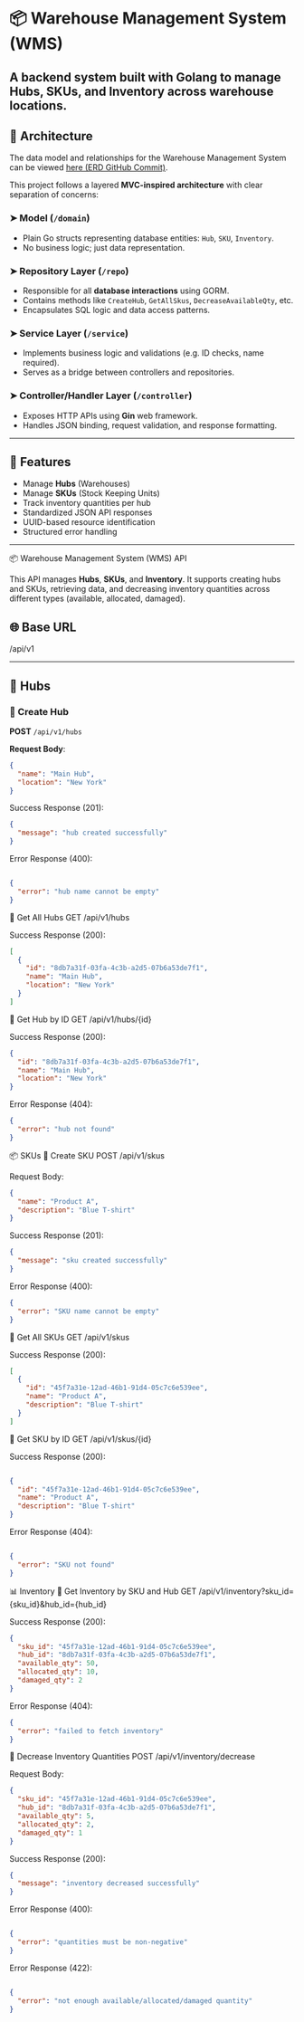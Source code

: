 # 📦 Warehouse Management System (WMS)

A backend system built with Golang to manage Hubs, SKUs, and Inventory across warehouse locations.
---

## 🧱 Architecture

The data model and relationships for the Warehouse Management System can be viewed [here (ERD GitHub Commit)](https://github.com/kunal-bhardwaj-omniful/ERD/commit/6d0a3a98683527436aa8f17ff9ea121ae782209c).

This project follows a layered **MVC-inspired architecture** with clear separation of concerns:

### ➤ Model (`/domain`)
- Plain Go structs representing database entities: `Hub`, `SKU`, `Inventory`.
- No business logic; just data representation.

### ➤ Repository Layer (`/repo`)
- Responsible for all **database interactions** using GORM.
- Contains methods like `CreateHub`, `GetAllSkus`, `DecreaseAvailableQty`, etc.
- Encapsulates SQL logic and data access patterns.

### ➤ Service Layer (`/service`)
- Implements business logic and validations (e.g. ID checks, name required).
- Serves as a bridge between controllers and repositories.

### ➤ Controller/Handler Layer (`/controller`)
- Exposes HTTP APIs using **Gin** web framework.
- Handles JSON binding, request validation, and response formatting.

---

## 🚀 Features

- Manage **Hubs** (Warehouses)
- Manage **SKUs** (Stock Keeping Units)
- Track inventory quantities per hub
- Standardized JSON API responses
- UUID-based resource identification
- Structured error handling

---

📦 Warehouse Management System (WMS) API

This API manages **Hubs**, **SKUs**, and **Inventory**. It supports creating hubs and SKUs, retrieving data, and decreasing inventory quantities across different types (available, allocated, damaged).

## 🌐 Base URL

/api/v1

---

## 🏬 Hubs

### 🔹 Create Hub

**POST** `/api/v1/hubs`

**Request Body**:
```json
{
  "name": "Main Hub",
  "location": "New York"
}
```
Success Response (201):
```json
{
  "message": "hub created successfully"
}
```
Error Response (400):
```json

{
  "error": "hub name cannot be empty"
}
```
🔹 Get All Hubs
GET /api/v1/hubs

Success Response (200):
```json
[
  {
    "id": "8db7a31f-03fa-4c3b-a2d5-07b6a53de7f1",
    "name": "Main Hub",
    "location": "New York"
  }
]
```
🔹 Get Hub by ID
GET /api/v1/hubs/{id}

Success Response (200):
```json
{
  "id": "8db7a31f-03fa-4c3b-a2d5-07b6a53de7f1",
  "name": "Main Hub",
  "location": "New York"
}
```
Error Response (404):
```json
{
  "error": "hub not found"
}
```
📦 SKUs
🔹 Create SKU
POST /api/v1/skus

Request Body:
```json
{
  "name": "Product A",
  "description": "Blue T-shirt"
}
```

Success Response (201):
```json
{
  "message": "sku created successfully"
}
```

Error Response (400):
```json
{
  "error": "SKU name cannot be empty"
}
```
🔹 Get All SKUs
GET /api/v1/skus

Success Response (200):
```json
[
  {
    "id": "45f7a31e-12ad-46b1-91d4-05c7c6e539ee",
    "name": "Product A",
    "description": "Blue T-shirt"
  }
]
```

🔹 Get SKU by ID
GET /api/v1/skus/{id}

Success Response (200):
```json

{
  "id": "45f7a31e-12ad-46b1-91d4-05c7c6e539ee",
  "name": "Product A",
  "description": "Blue T-shirt"
}
```
Error Response (404):
```json

{
  "error": "SKU not found"
}
```
📊 Inventory
🔹 Get Inventory by SKU and Hub
GET /api/v1/inventory?sku_id={sku_id}&hub_id={hub_id}

Success Response (200):
```json
{
  "sku_id": "45f7a31e-12ad-46b1-91d4-05c7c6e539ee",
  "hub_id": "8db7a31f-03fa-4c3b-a2d5-07b6a53de7f1",
  "available_qty": 50,
  "allocated_qty": 10,
  "damaged_qty": 2
}
```
Error Response (404):
```json
{
  "error": "failed to fetch inventory"
}
```
🔹 Decrease Inventory Quantities
POST /api/v1/inventory/decrease

Request Body:
```json
{
  "sku_id": "45f7a31e-12ad-46b1-91d4-05c7c6e539ee",
  "hub_id": "8db7a31f-03fa-4c3b-a2d5-07b6a53de7f1",
  "available_qty": 5,
  "allocated_qty": 2,
  "damaged_qty": 1
}
```
Success Response (200):
```json
{
  "message": "inventory decreased successfully"
}
```
Error Response (400):
```json

{
  "error": "quantities must be non-negative"
}
```

Error Response (422):
```json

{
  "error": "not enough available/allocated/damaged quantity"
}

```

